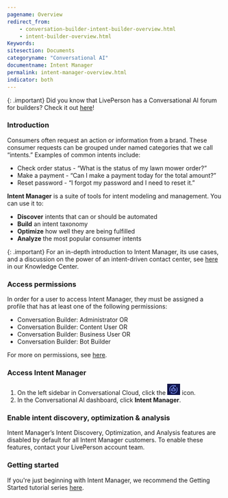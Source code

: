 ```yaml
---
pagename: Overview
redirect_from:
    - conversation-builder-intent-builder-overview.html
    - intent-builder-overview.html
Keywords:
sitesection: Documents
categoryname: "Conversational AI"
documentname: Intent Manager
permalink: intent-manager-overview.html
indicator: both
---
```


{: .important}
Did you know that LivePerson has a Conversational AI forum for builders? Check it out [here](https://talkyard.livepersonai.com/)!

### Introduction

Consumers often request an action or information from a brand. These consumer requests can be grouped under named categories that we call “intents.” Examples of common intents include:

* Check order status - “What is the status of my lawn mower order?”
* Make a payment - “Can I make a payment today for the total amount?”
* Reset password - “I forgot my password and I need to reset it.”

**Intent Manager** is a suite of tools for intent modeling and management. You can use it to:

* **Discover** intents that can or should be automated
* **Build** an intent taxonomy
* **Optimize** how well they are being fulfilled
* **Analyze** the most popular consumer intents

{: .important}
For an in-depth introduction to Intent Manager, its use cases, and a discussion on the power of an intent-driven contact center, see [here](https://knowledge.liveperson.com/ai-bots-automation-liveperson-intent-manager-the-power-of-an-intent-driven-contact-center.html) in our Knowledge Center.

### Access permissions

In order for a user to access Intent Manager, they must be assigned a profile that has at least one of the following permissions:

* Conversation Builder: Administrator OR
* Conversation Builder: Content User OR
* Conversation Builder: Business User OR
* Conversation Builder: Bot Builder

For more on permissions, see [here](bot-accounts-permissions.html).

### Access Intent Manager

1. On the left sidebar in Conversational Cloud, click the <img style="width:30px" src="img/ConvoBuilder/icon_cb.png"> icon.
2. In the Conversational AI dashboard, click **Intent Manager**.

### Enable intent discovery, optimization & analysis

Intent Manager’s Intent Discovery, Optimization, and Analysis features are disabled by default for all Intent Manager customers. To enable these features, contact your LivePerson account team.

### Getting started

If you're just beginning with Intent Manager, we recommend the Getting Started tutorial series [here](tutorials-guides-getting-started-with-bot-building-overview.html).